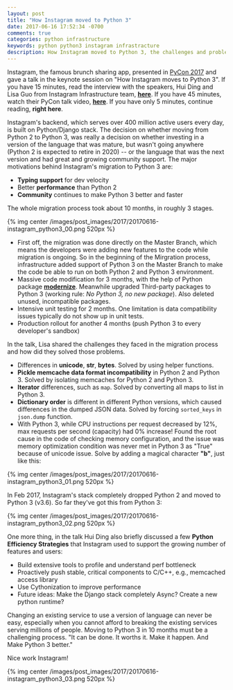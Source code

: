 ```yaml
---
layout: post
title: "How Instagram moved to Python 3"
date: 2017-06-16 17:52:34 -0700
comments: true
categories: python infrastructure
keywords: python python3 instagram infrastracture
description: How Instagram moved to Python 3, the challenges and problem solved when migrating to Python 3
---
```


Instagram, the famous brunch sharing app, presented in [PyCon 2017](https://us.pycon.org/2017/) and gave a talk in the keynote session on "How Instagram moves to Python 3". If you have 15 minutes, read the interview with the speakers, Hui Ding and Lisa Guo from Instagram Infrastructure team, [**here**](https://thenewstack.io/instagram-makes-smooth-move-python-3/]). If you have 45 minutes, watch their PyCon talk video, [**here**](https://www.youtube.com/watch?v=66XoCk79kjM). If you have only 5 minutes, continue reading, **right here**.

Instagram's backend, which serves over 400 million active users every day, is built on Python/Django stack. The decision on whether moving from Python 2 to Python 3, was really a decision on whether investing in a version of the language that was mature, but wasn't going anywhere (Python 2 is expected to retire in 2020) -- or the language that was the next version and had great and growing community support. The major motivations behind Instagram's migration to Python 3 are:

- **Typing support** for dev velocity
- Better **performance** than Python 2
- **Community** continues to make Python 3 better and faster

The whole migration process took about 10 months, in roughly 3 stages.

{% img center /images/post_images/2017/20170616-instagram_python3_00.png 520px %}

- First off, the migration was done directly on the Master Branch, which means the developers were adding new features to the code while migration is ongoing. So in the beginning of the Mirgration process, infrastructure added support of Python 3 on the Master Branch to make the code be able to run on both Python 2 and Python 3 environment. 
- Massive code modification for 3 months, with the help of Python package [**modernize**](https://pypi.python.org/pypi/modernize). Meanwhile upgraded Third-party packages to Python 3 (working rule: *No Python 3, no new package*). Also deleted unused, incompatible packages.
- Intensive unit testing for 2 months. One limitation is data compatibility issues typically do not show up in unit tests.
- Production rollout for another 4 months (push Python 3 to every developer's sandbox)

In the talk, Lisa shared the challenges they faced in the migration process and how did they solved those problems.

- Differences in **unicode**, **str**, **bytes**. Solved by using helper functions.
- **Pickle memcache data format incompatibility** in Python 2 and Python 3. Solved by isolating memcaches for Python 2 and Python 3.
- **Iterator** differences, such as ```map```. Solved by converting all maps to list in Python 3.
- **Dictionary order** is different in different Python versions, which caused differences in the dumped JSON data. Solved by forcing ```sorted_keys``` in ```json.dump``` function.
- With Python 3, while CPU instructions per request decreased by 12%, max requests per second (capacity) had 0% increase! Found the root cause in the code of checking memory configuration, and the issue was memory optimization condition was never met in Python 3 as "True" because of unicode issue. Solve by adding a magical character **"b"**, just like this:

{% img center /images/post_images/2017/20170616-instagram_python3_01.png 520px %}

In Feb 2017, Instagram's stack completely dropped Python 2 and moved to Python 3 (v3.6). So far they've got this from Python 3:

{% img center /images/post_images/2017/20170616-instagram_python3_02.png 520px %}

One more thing, in the talk Hui Ding also briefly discussed a few **Python Efficiency Strategies** that Instagram used to support the growing number of features and users:

- Build extensive tools to profile and understand perf bottleneck
- Proactively push stable, critical components to C/C++, e.g., memcached access library
- Use Cythonization to improve performance
- Future ideas: Make the Django stack completely Async? Create a new python runtime?

Changing an existing service to use a version of language can never be easy, especially when you cannot afford to breaking the existing services serving millions of people. Moving to Python 3 in 10 months must be a challenging process. "It can be done. It worths it. Make it happen. And Make Python 3 better."

Nice work Instagram!

{% img center /images/post_images/2017/20170616-instagram_python3_03.png 520px %}
